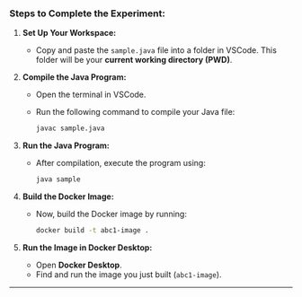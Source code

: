  

### **Steps to Complete the Experiment:**

1. **Set Up Your Workspace:**

   * Copy and paste the `sample.java` file into a folder in VSCode. This folder will be your **current working directory (PWD)**.

2. **Compile the Java Program:**

   * Open the terminal in VSCode.
   * Run the following command to compile your Java file:

     ```bash
     javac sample.java
     ```

3. **Run the Java Program:**

   * After compilation, execute the program using:

     ```bash
     java sample
     ```

4. **Build the Docker Image:**

   * Now, build the Docker image by running:

     ```bash
     docker build -t abc1-image .
     ```

5. **Run the Image in Docker Desktop:**

   * Open **Docker Desktop**.
   * Find and run the image you just built (`abc1-image`).

---
 
